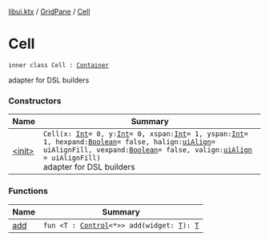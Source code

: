 [libui.ktx](../../index.md) / [GridPane](../index.md) / [Cell](./index.md)

# Cell

`inner class Cell : `[`Container`](../../-container/index.md)

adapter for DSL builders

### Constructors

| Name | Summary |
|---|---|
| [&lt;init&gt;](-init-.md) | `Cell(x: `[`Int`](https://kotlinlang.org/api/latest/jvm/stdlib/kotlin/-int/index.html)` = 0, y: `[`Int`](https://kotlinlang.org/api/latest/jvm/stdlib/kotlin/-int/index.html)` = 0, xspan: `[`Int`](https://kotlinlang.org/api/latest/jvm/stdlib/kotlin/-int/index.html)` = 1, yspan: `[`Int`](https://kotlinlang.org/api/latest/jvm/stdlib/kotlin/-int/index.html)` = 1, hexpand: `[`Boolean`](https://kotlinlang.org/api/latest/jvm/stdlib/kotlin/-boolean/index.html)` = false, halign: `[`uiAlign`](../../../libui/ui-align.md)` = uiAlignFill, vexpand: `[`Boolean`](https://kotlinlang.org/api/latest/jvm/stdlib/kotlin/-boolean/index.html)` = false, valign: `[`uiAlign`](../../../libui/ui-align.md)` = uiAlignFill)`<br>adapter for DSL builders |

### Functions

| Name | Summary |
|---|---|
| [add](add.md) | `fun <T : `[`Control`](../../-control/index.md)`<*>> add(widget: `[`T`](add.md#T)`): `[`T`](add.md#T) |
